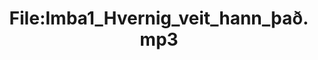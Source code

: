 ---
title: File:Imba1_Hvernig_veit_hann_það.mp3
recording of: Hvernig veit hann það?
reading speed: slow
speaker: Imba
license: CC0
---